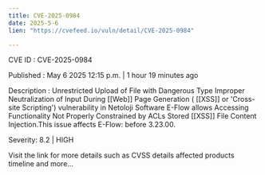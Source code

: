 ```yaml
---
title: CVE-2025-0984
date: 2025-5-6
lien: "https://cvefeed.io/vuln/detail/CVE-2025-0984"

---
```


CVE ID : CVE-2025-0984

Published :  May 6
2025
12:15 p.m. | 1 hour
19 minutes ago

Description : Unrestricted Upload of File with Dangerous Type
Improper Neutralization of Input During  [[Web]] Page Generation ( [[XSS]] or 'Cross-site Scripting') vulnerability in Netoloji Software E-Flow allows Accessing Functionality Not Properly Constrained by ACLs
Stored  [[XSS]]
File Content Injection.This issue affects E-Flow: before 3.23.00.

Severity: 8.2 | HIGH

Visit the link for more details
such as CVSS details
affected products
timeline
and more...
